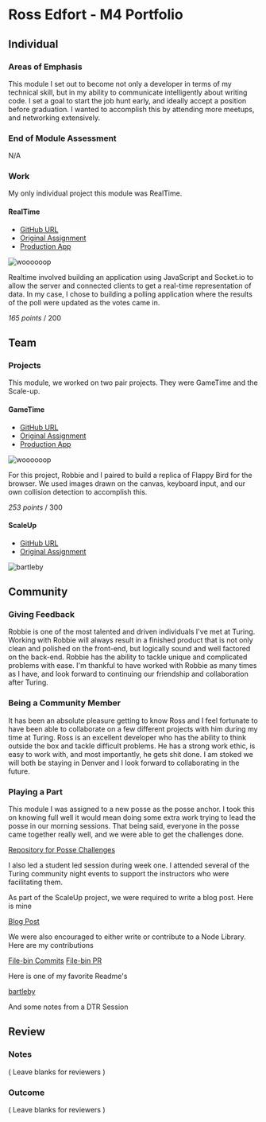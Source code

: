 # Ross Edfort - M4 Portfolio

## Individual

### Areas of Emphasis

This module I set out to become not only a developer in terms of my technical skill, but
in my ability to communicate intelligently about writing code. I set a goal to start the
job hunt early, and ideally accept a position before graduation. I wanted to accomplish this by
attending more meetups, and networking extensively.

### End of Module Assessment

N/A

### Work

My only individual project this module was RealTime.

#### RealTime

* [GitHub URL](https://github.com/rossedfort/crowdsource)
* [Original Assignment](https://github.com/turingschool/curriculum/blob/master/source/projects/real_time.markdown)
* [Production App](https://boiling-temple-53818.herokuapp.com/)

![woooooop](http://g.recordit.co/nAfFkRRJwk.gif)

Realtime involved building an application using JavaScript and Socket.io to allow the server and connected
clients to get a real-time representation of data. In my case, I chose to building a polling application
where the results of the poll were updated as the votes came in.


_165 points_ / 200

## Team

### Projects

This module, we worked on two pair projects. They were GameTime and the Scale-up.

#### GameTime

* [GitHub URL](https://github.com/robbielane/flappy-bird)
* [Original Assignment](https://github.com/turingschool/lesson_plans/blob/master/ruby_04-apis_and_scalability/gametime_project.markdown)
* [Production App](http://rossedfort.github.io/flappy-bird/)

![woooooop](http://g.recordit.co/Lwi3WjVPHJ.gif)

For this project, Robbie and I paired to build a replica of Flappy Bird for the browser. We used images drawn on the canvas, keyboard
input, and our own collision detection to accomplish this.

_253 points_ / 300


#### ScaleUp

* [GitHub URL](https://github.com/rossedfort/bartleby)
* [Original Assignment](https://github.com/turingschool/lesson_plans/blob/master/ruby_04-apis_and_scalability/bartleby_project.markdown)

![bartleby](http://g.recordit.co/ogncfwl34M.gif)

## Community

### Giving Feedback

Robbie is one of the most talented and driven individuals I've met at Turing. Working with Robbie will always result in a finished product that is not only clean and polished on the front-end, but logically sound and well factored on the back-end. Robbie has the ability to tackle unique and complicated problems with ease. I'm thankful to have worked with Robbie as many times as I have, and look forward to continuing our friendship and collaboration after Turing.

### Being a Community Member

It has been an absolute pleasure getting to know Ross and I feel fortunate to have been able to collaborate on a few different projects with him during my time at Turing. Ross is an excellent developer who has the ability to think outside the box and tackle difficult problems. He has a strong work ethic, is easy to work with, and most importantly, he gets shit done. I am stoked we will both be staying in Denver and I look forward to collaborating in the future.

### Playing a Part

This module I was assigned to a new posse as the posse anchor. I took this on knowing full well it would mean doing some extra work trying to
lead the posse in our morning sessions. That being said, everyone in the posse came together really well, and we were able to get the challenges done.

[Repository for Posse Challenges](https://github.com/rossedfort/posse_challenges)

I also led a student led session during week one. I attended several of the Turing community night events to support the instructors who were
facilitating them.

As part of the ScaleUp project, we were required to write a blog post. Here is mine

[Blog Post](https://rossedfort.wordpress.com/2016/02/25/learning-ember-electron/)

We were also encouraged to either write or contribute to a Node Library. Here are my contributions

[File-bin Commits](https://github.com/stevekinney/file-bin/commit/e4cc1185e225c213e183d10a9fa590c369c3ea05)
[File-bin PR](https://github.com/stevekinney/file-bin/pull/8)

Here is one of my favorite Readme's

[bartleby](https://github.com/rossedfort/bartleby/blob/master/README.md)

And some notes from a DTR Session



## Review

### Notes

( Leave blanks for reviewers )

### Outcome

( Leave blanks for reviewers )
